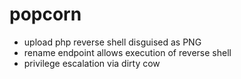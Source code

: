 # popcorn

- upload php reverse shell disguised as PNG
- rename endpoint allows execution of reverse shell
- privilege escalation via dirty cow
